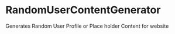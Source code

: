 RandomUserContentGenerator
==========================

Generates Random User Profile or Place holder Content for website

